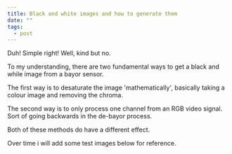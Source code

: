 ```yaml
---
title: Black and white images and how to generate them
date: ""
tags:
  - post
---
```

Duh! Simple right! Well, kind but no.

To my understanding, there are two fundamental ways to get a black and while image from a bayor sensor. 

The first way is to desaturate the image 'mathematically', basically taking a colour image and removing the chroma.

The second way is to only process one channel from an RGB video signal. Sort of going backwards in the de-bayor process.

Both of these methods do have a different effect.

Over time i will add some test images below for reference.